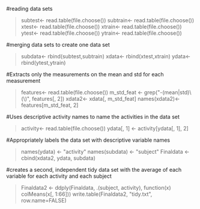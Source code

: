 #reading data sets
> subtest<- read.table(file.choose())
> subtrain<- read.table(file.choose())
> xtest<- read.table(file.choose())
> xtrain<- read.table(file.choose())
> ytest<- read.table(file.choose())
> ytrain<- read.table(file.choose())

#merging data sets to create one data set
> subdata<- rbind(subtest,subtrain)
> xdata<- rbind(xtest,xtrain)
> ydata<- rbind(ytest,ytrain)

#Extracts only the measurements on the mean and std for each measurement
> features<- read.table(file.choose())
> m_std_feat <- grep("-(mean|std)\\(\\)", features[, 2])
> xdata2<- xdata[, m_std_feat]
> names(xdata2)<- features[m_std_feat, 2]

#Uses descriptive activity names to name the activities in the data set
> activity<- read.table(file.choose())
> ydata[, 1] <- activity[ydata[, 1], 2]

#Appropriately labels the data set with descriptive variable names
> names(ydata) <- "activity"
> names(subdata) <- "subject"
> Finaldata <- cbind(xdata2, ydata, subdata)

#creates a second, independent tidy data set with the average of each variable for each activity and each subject
> Finaldata2 <- ddply(Finaldata, .(subject, activity), function(x) colMeans(x[, 1:66]))
> write.table(Finaldata2, "tidy.txt", row.name=FALSE)
